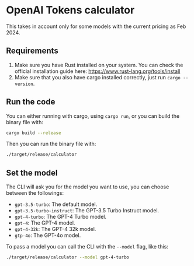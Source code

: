 # OpenAI Tokens calculator

This takes in account only for some models with the current pricing as Feb 2024.

## Requirements

1. Make sure you have Rust installed on your system. You can check the official installation guide here: https://www.rust-lang.org/tools/install
2. Make sure that you also have cargo installed correctly, just run `cargo --version`.

## Run the code

You can either running with cargo, using `cargo run`, or you can build the binary file with:

```sh
cargo build --release
```

Then you can run the binary file with:

```sh
./target/release/calculator
```

## Set the model

The CLI will ask you for the model you want to use, you can choose between the followings:

- `gpt-3.5-turbo`: The default model.
- `gpt-3.5-turbo-instruct`: The GPT-3.5 Turbo Instruct model.
- `gpt-4-turbo`: The GPT-4 Turbo model.
- `gpt-4`: The GPT-4 model.
- `gpt-4-32k`: The GPT-4 32k model.
- `gtp-4o`: The GPT-4o model.

To pass a model you can call the CLI with the `--model` flag, like this:

```sh
./target/release/calculator --model gpt-4-turbo
```
